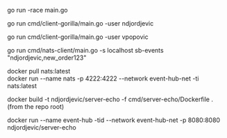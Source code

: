 go run -race main.go

go run cmd/client-gorilla/main.go -user ndjordjevic

go run cmd/client-gorilla/main.go -user vpopovic

go run cmd/nats-client/main.go -s localhost sb-events "ndjordjevic,new_order123"   

docker pull nats:latest   
docker run --name nats -p 4222:4222 --network event-hub-net -ti nats:latest

docker build -t ndjordjevic/server-echo -f cmd/server-echo/Dockerfile . (from the repo root)

docker run --name event-hub -tid --network event-hub-net -p 8080:8080 ndjordjevic/server-echo
